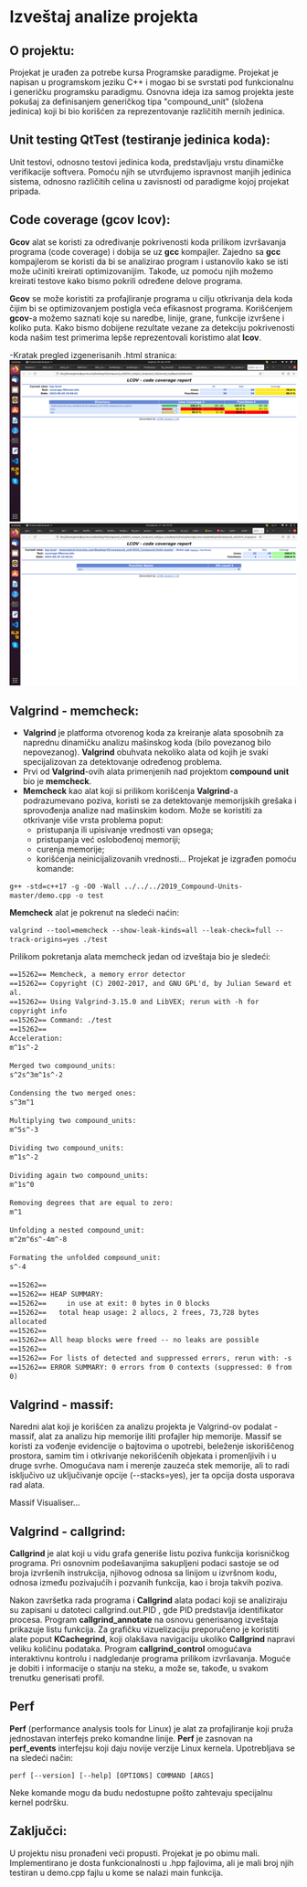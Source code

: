 # Izveštaj analize projekta

## O projektu:
Projekat je urađen za potrebe kursa Programske paradigme.
Projekat je napisan u programskom jeziku C++ i mogao bi se svrstati pod funkcionalnu i generičku programsku paradigmu.
Osnovna ideja iza samog projekta jeste pokušaj za definisanjem generičkog tipa "compound_unit" (složena jedinica) koji bi bio korišćen za reprezentovanje različitih mernih jedinica.

## Unit testing QtTest (testiranje jedinica koda):
Unit testovi, odnosno testovi jedinica koda, predstavljaju vrstu dinamičke verifikacije softvera. Pomoću njih se utvrđujemo ispravnost manjih jedinica sistema, odnosno različitih celina u zavisnosti od paradigme kojoj projekat pripada.

## Code coverage (gcov lcov):
**Gcov** alat se koristi za određivanje pokrivenosti koda prilikom izvršavanja programa (code coverage) i dobija se uz **gcc** kompajler. 
Zajedno sa **gcc** kompajlerom se koristi da bi se analizirao program i ustanovilo kako se isti može učiniti kreirati optimizovanijim. Takođe, uz pomoću njih možemo kreirati testove kako bismo pokrili određene delove programa.

**Gcov** se može koristiti za profajliranje programa u cilju otkrivanja dela koda čijim bi se optimizovanjem postigla veća efikasnost programa. Korišćenjem **gcov**-a možemo saznati 
koje su naredbe, linije, grane, funkcije izvršene i koliko puta. Kako bismo dobijene rezultate vezane za detekciju pokrivenosti koda našim test primerima lepše reprezentovali koristimo alat **lcov**.

-Kratak pregled izgenerisanih .html stranica:
![image](./screenshots/gcov_01.png)
![image](./screenshots/gcov_04.png)

## Valgrind - memcheck:
- **Valgrind** je platforma otvorenog koda za kreiranje alata sposobnih za naprednu dinamičku analizu mašinskog koda (bilo povezanog bilo nepovezanog). **Valgrind** obuhvata nekoliko alata od kojih je svaki specijalizovan za detektovanje određenog problema.
- Prvi od **Valgrind**-ovih alata primenjenih nad projektom **compound unit** bio je **memcheck**.
- **Memcheck** kao alat koji si prilikom korišćenja **Valgrind**-a podrazumevano poziva, koristi se za detektovanje memorijskih grešaka i sprovođenja analize nad mašinskim kodom. Može se koristiti za otkrivanje više vrsta problema poput:
    - pristupanja ili upisivanje vrednosti van opsega;
    - pristupanja već oslobođenoj memoriji;
    - curenja memorije;
    - korišćenja neinicijalizovanih vrednosti...
Projekat je izgrađen pomoću komande:
```
g++ -std=c++17 -g -O0 -Wall ../../../2019_Compound-Units-master/demo.cpp -o test 
```
**Memcheck** alat je pokrenut na sledeći naćin:
```
valgrind --tool=memcheck --show-leak-kinds=all --leak-check=full --track-origins=yes ./test
```
Prilikom pokretanja alata memcheck jedan od izveštaja bio je sledeći:
```
==15262== Memcheck, a memory error detector
==15262== Copyright (C) 2002-2017, and GNU GPL'd, by Julian Seward et al.
==15262== Using Valgrind-3.15.0 and LibVEX; rerun with -h for copyright info
==15262== Command: ./test
==15262== 
Acceleration:
m^1s^-2

Merged two compound_units:
s^2s^3m^1s^-2

Condensing the two merged ones:
s^3m^1

Multiplying two compound_units:
m^5s^-3

Dividing two compound_units:
m^1s^-2

Dividing again two compound_units:
m^1s^0

Removing degrees that are equal to zero:
m^1

Unfolding a nested compound_unit:
m^2m^6s^-4m^-8

Formating the unfolded compound_unit:
s^-4

==15262== 
==15262== HEAP SUMMARY:
==15262==     in use at exit: 0 bytes in 0 blocks
==15262==   total heap usage: 2 allocs, 2 frees, 73,728 bytes allocated
==15262== 
==15262== All heap blocks were freed -- no leaks are possible
==15262== 
==15262== For lists of detected and suppressed errors, rerun with: -s
==15262== ERROR SUMMARY: 0 errors from 0 contexts (suppressed: 0 from 0)
```

## Valgrind - massif:
Naredni alat koji je korišćen za analizu projekta je Valgrind-ov podalat - massif, alat za analizu hip memorije iliti profajler hip memorije. 
Massif se koristi za vođenje evidencije o bajtovima o upotrebi, beleženje iskoriščenog prostora, samim tim i otkrivanje nekorišćenih objekata i promenljivih  i u druge svrhe. 
Omogućava nam i merenje zauzeća stek memorije, ali to radi isključivo uz uključivanje opcije (--stacks=yes), jer ta opcija dosta usporava rad alata.

Massif Visualiser...

## Valgrind - callgrind:
**Callgrind** je alat koji u vidu grafa generiše listu poziva funkcija korisničkog programa.
Pri osnovnim podešavanjima sakupljeni podaci sastoje se od broja izvršenih instrukcija, njihovog odnosa sa linijom u izvršnom kodu, odnosa između pozivajućih i pozvanih funkcija, kao i broja takvih poziva.

Nakon završetka rada programa i **Callgrind** alata podaci koji se analiziraju su zapisani u datoteci callgrind.out.PID , gde PID predstavlja identifikator procesa. Program 
**callgrind_annotate** na osnovu generisanog izveštaja prikazuje listu funkcija. Za grafičku vizuelizaciju preporučeno je koristiti alate poput **KCachegrind**, koji olakšava 
navigaciju ukoliko **Callgrind** napravi veliku količinu podataka. Program **callgrind_control** omogućava interaktivnu kontrolu i nadgledanje programa prilikom izvršavanja. Moguće je 
dobiti i informacije o stanju na steku, a može se, takođe, u svakom trenutku generisati profil.

## Perf
**Perf** (performance analysis tools for Linux) je alat za profajliranje koji pruža jednostavan interfejs preko komandne linije. **Perf** je zasnovan na **perf_events** interfejsu 
koji daju novije verzije Linux kernela. Upotrebljava se na sledeći način:
```
perf [--version] [--help] [OPTIONS] COMMAND [ARGS]
```
Neke komande mogu da budu nedostupne pošto zahtevaju specijalnu kernel podršku.

## Zaključci:
U projektu nisu pronađeni veći propusti. Projekat je po obimu mali. Implementirano je dosta funkcionalnosti u .hpp fajlovima, ali je mali broj njih testiran u demo.cpp fajlu u kome se nalazi main funkcija.     
